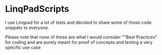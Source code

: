 # LinqPadScripts
I use Linqpad for a lot of tests and decided to share some of those code snippets to everyone.

Please note that none of these are what I would consider ""Best Practices" for coding and are purely meant for proof of concepts and testing a very specific use case